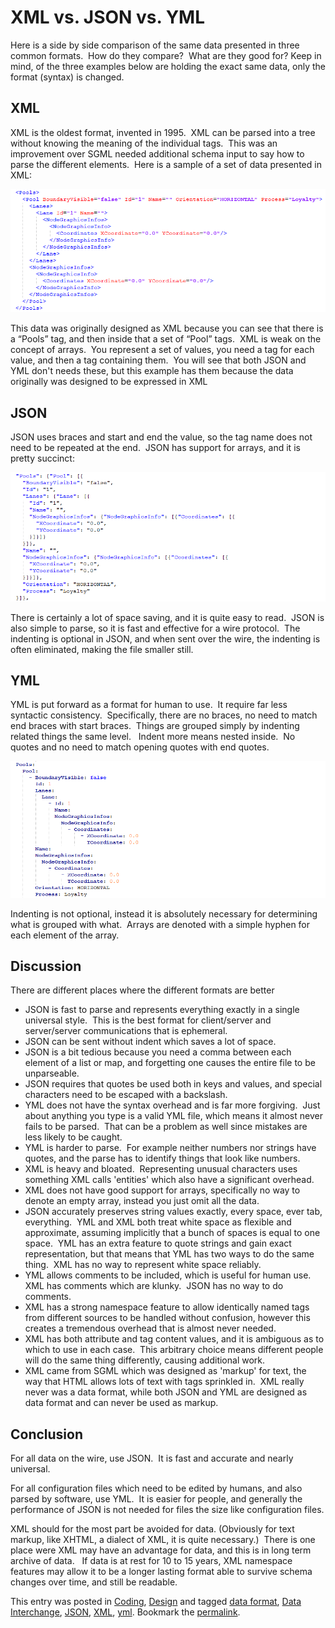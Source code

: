 #  XML vs. JSON vs. YML

Here is a side by side comparison of the same data presented in three common formats.  How do they compare?  What are they good for?
Keep in mind, of the three examples below are holding the exact same data, only the format (syntax) is changed.

## XML

XML is the oldest format, invented in 1995.  XML can be parsed into a tree without knowing the meaning of the individual tags.  This was an improvement over SGML needed additional schema input to say how to parse the different elements.  Here is a sample of a set of data presented in XML:

![](xml-vs-json-img1.png)

This data was originally designed as XML because you can see that there is a “Pools” tag, and then inside that a set of “Pool” tags.  XML is weak on the concept of arrays.  You represent a set of values, you need a tag for each value, and then a tag containing them.  You will see that both JSON and YML don't needs these, but this example has them because the data originally was designed to be expressed in XML

## JSON

JSON uses braces and start and end the value, so the tag name does not need to be repeated at the end.  JSON has support for arrays, and it is pretty succinct:

![](xml-vs-json-img2.png)

There is certainly a lot of space saving, and it is quite easy to read.  JSON is also simple to parse, so it is fast and effective for a wire protocol.  The indenting is optional in JSON, and when sent over the wire, the indenting is often eliminated, making the file smaller still.

## YML

YML is put forward as a format for human to use.  It require far less syntactic consistency.  Specifically, there are no braces, no need to match end braces with start braces.  Things are grouped simply by indenting related things the same level.   Indent more means nested inside.  No quotes and no need to match opening quotes with end quotes.

![](xml-vs-json-img3.png)

Indenting is not optional, instead it is absolutely necessary for determining what is grouped with what.  Arrays are denoted with a simple hyphen for each element of the array.

## Discussion

There are different places where the different formats are better

*   JSON is fast to parse and represents everything exactly in a single universal style.  This is the best format for client/server and server/server communications that is ephemeral.
*   JSON can be sent without indent which saves a lot of space.
*   JSON is a bit tedious because you need a comma between each element of a list or map, and forgetting one causes the entire file to be unparseable.
*   JSON requires that quotes be used both in keys and values, and special characters need to be escaped with a backslash.
*   YML does not have the syntax overhead and is far more forgiving.  Just about anything you type is a valid YML file, which means it almost never fails to be parsed.  That can be a problem as well since mistakes are less likely to be caught.
*   YML is harder to parse.  For example neither numbers nor strings have quotes, and the parse has to identify things that look like numbers.
*   XML is heavy and bloated.  Representing unusual characters uses something XML calls 'entities' which also have a significant overhead.
*   XML does not have good support for arrays, specifically no way to denote an empty array, instead you just omit all the data.
*   JSON accurately preserves string values exactly, every space, ever tab, everything.  YML and XML both treat white space as flexible and approximate, assuming implicitly that a bunch of spaces is equal to one space.  YML has an extra feature to quote strings and gain exact representation, but that means that YML has two ways to do the same thing.  XML has no way to represent white space reliably.
*   YML allows comments to be included, which is useful for human use.  XML has comments which are klunky.  JSON has no way to do comments.
*   XML has a strong namespace feature to allow identically named tags from different sources to be handled without confusion, however this creates a tremendous overhead that is almost never needed.
*   XML has both attribute and tag content values, and it is ambiguous as to which to use in each case.  This arbitrary choice means different people will do the same thing differently, causing additional work.
*   XML came from SGML which was designed as 'markup' for text, the way that HTML allows lots of text with tags sprinkled in.  XML really never was a data format, while both JSON and YML are designed as data format and can never be used as markup.

## Conclusion

For all data on the wire, use JSON.  It is fast and accurate and nearly universal.

For all configuration files which need to be edited by humans, and also parsed by software, use YML.  It is easier for people, and generally the performance of JSON is not needed for files the size like configuration files.

XML should for the most part be avoided for data. (Obviously for text markup, like XHTML, a dialect of XML, it is quite necessary.)  There is one place were XML may have an advantage for data, and this is in long term archive of data.   If data is at rest for 10 to 15 years, XML namespace features may allow it to be a longer lasting format able to survive schema changes over time, and still be readable.

This entry was posted in [Coding](https://agiletribe.purplehillsbooks.com/category/coding/), [Design](https://agiletribe.purplehillsbooks.com/category/design/) and tagged [data format](https://agiletribe.purplehillsbooks.com/tag/data-format/), [Data Interchange](https://agiletribe.purplehillsbooks.com/tag/data-interchange/), [JSON](https://agiletribe.purplehillsbooks.com/tag/json/), [XML](https://agiletribe.purplehillsbooks.com/tag/xml/), [yml](https://agiletribe.purplehillsbooks.com/tag/yml/). Bookmark the [permalink](https://agiletribe.purplehillsbooks.com/2021/04/08/xml-vs-json-vs-yml/ "Permalink to XML vs. JSON vs. YML").